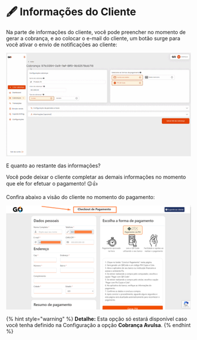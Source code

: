 # 🖋️ Informações do Cliente


Na parte de informações do cliente, você pode preencher no momento de gerar a cobrança, e ao colocar o e-mail do cliente, um botão surge para você ativar o envio de notificações ao cliente:

![criar_cobranca_informacoes](/assets/prints/criar_cobranca_informacoes.gif)

E quanto ao restante das informações?

Você pode deixar o cliente completar as demais informações no momento que ele for efetuar o pagamento! 😉👍

Confira abaixo a visão do cliente no momento do pagamento:


![criar_cobranca_informacoes_checkout](/assets/prints/criar_cobranca_informacoes_checkout.png)

{% hint style="warning" %}
**Detalhe:** Esta opção só estará disponível caso você tenha definido na Configuração a opção **Cobrança Avulsa**.
{% endhint %}